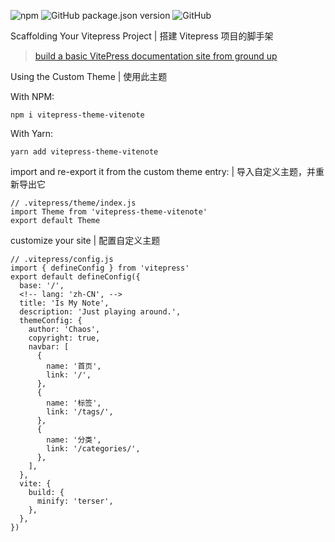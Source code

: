 ![npm](https://img.shields.io/npm/v/vitepress-theme-vitenote/latest)
![GitHub package.json version](https://img.shields.io/github/package-json/v/outlovecn/vitepress-theme-vitenote)
![GitHub](https://img.shields.io/github/license/outlovecn/vitepress-theme-vitenote)

Scaffolding Your Vitepress Project | 搭建 Vitepress 项目的脚手架

> [build a basic VitePress documentation site from ground up](https://vitepress.vuejs.org/)

Using the Custom Theme | 使用此主题

With NPM:

```
npm i vitepress-theme-vitenote
```

With Yarn:

```
yarn add vitepress-theme-vitenote
```

import and re-export it from the custom theme entry: | 导入自定义主题，并重新导出它

```
// .vitepress/theme/index.js
import Theme from 'vitepress-theme-vitenote'
export default Theme
```

customize your site | 配置自定义主题

```
// .vitepress/config.js
import { defineConfig } from 'vitepress'
export default defineConfig({
  base: '/',
  <!-- lang: 'zh-CN', -->
  title: 'Is My Note',
  description: 'Just playing around.',
  themeConfig: {
    author: 'Chaos',
    copyright: true,
    navbar: [
      {
        name: '首页',
        link: '/',
      },
      {
        name: '标签',
        link: '/tags/',
      },
      {
        name: '分类',
        link: '/categories/',
      },
    ],
  },
  vite: {
    build: {
      minify: 'terser',
    },
  },
})
```
